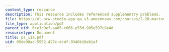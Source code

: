 ```yaml
---
content_type: resource
description: This resource includes referenced supplementry problems.
file: https://ol-ocw-studio-app-qa.s3.amazonaws.com/courses/2-20-marine-hydrodynamics-13-021-spring-2005/05de98ad5552427cdc4f9346b16eb1af_ps_11a.pdf
file_type: application/pdf
parent_uid: 6ce3c0ef-aa05-c666-e55d-905e597c8e4d
resourcetype: Document
title: ps_11a.pdf
uid: 05de98ad-5552-427c-dc4f-9346b16eb1af
---
```

